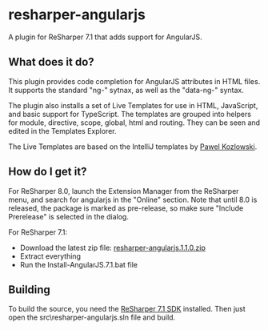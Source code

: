 # resharper-angularjs

A plugin for ReSharper 7.1 that adds support for AngularJS. 

## What does it do? ##

This plugin provides code completion for AngularJS attributes in HTML files. It supports the standard "ng-" sytnax, as well as the "data-ng-" syntax.

The plugin also installs a set of Live Templates for use in HTML, JavaScript, and basic support for TypeScript. The templates are grouped into helpers for module, directive, scope, global, html and routing. They can be seen and edited in the Templates Explorer.

The Live Templates are based on the IntelliJ templates by [Pawel Kozlowski](https://github.com/angularjs-livetpls/angularjs-webstorm-livetpls).

## How do I get it? ##

For ReSharper 8.0, launch the Extension Manager from the ReSharper menu, and search for angularjs in the "Online" section. Note that until 8.0 is released, the package is marked as pre-release, so make sure "Include Prerelease" is selected in the dialog.

For ReSharper 7.1:

- Download the latest zip file: [resharper-angularjs.1.1.0.zip](http://download.jetbrains.com/resharper/plugins/resharper-angularjs.1.1.0.zip)
- Extract everything
- Run the Install-AngularJS.7.1.bat file

## Building ##

To build the source, you need the [ReSharper 7.1 SDK](http://www.jetbrains.com/resharper/download/index.html) installed. Then just open the src\resharper-angularjs.sln file and build.

